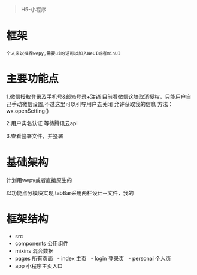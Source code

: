 
> H5-小程序

# 框架 
	个人来说推荐wepy,需要ui的话可以加入WeUI或者minUI
# 主要功能点

1.微信授权登录及手机号&邮箱登录+注销
目前看微信这块取消授权，只能用户自己手动微信设置,不过这里可以引导用户去关闭 允许获取我的信息  方法：wx.openSetting()

2.用户实名认证
等待腾讯云api

3.查看签署文件，并签署

# 基础架构

计划用wepy或者直接原生的

以功能点分模块实现,tabBar采用两栏设计--文件，我的

# 框架结构

- src
 - components 公用组件
 - mixins 混合数据
 - pages 所有页面
   - index 主页
   - login 登录页
   - personal 个人页
 - app 小程序主页入口
